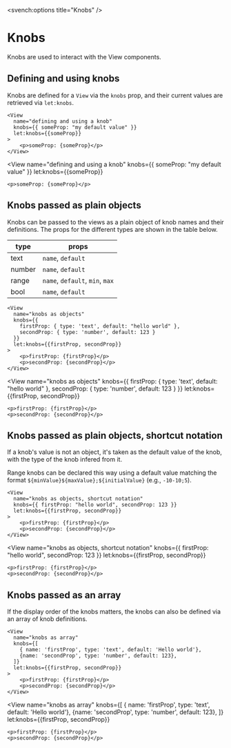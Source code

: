 <script>
   import { View } from 'svench';
</script>

<svench:options title="Knobs" />

# Knobs

Knobs are used to interact with the View components.

## Defining and using knobs

Knobs are defined for a `View` via the `knobs` prop, and their current values are retrieved via `let:knobs`.

```svelte
<View
  name="defining and using a knob"
  knobs={{ someProp: "my default value" }}
  let:knobs={{someProp}}
>
    <p>someProp: {someProp}</p>
</View>
```

<View
  name="defining and using a knob"
  knobs={{ someProp: "my default value" }}
  let:knobs={{someProp}}
>
    <p>someProp: {someProp}</p>
</View>

## Knobs passed as plain objects

Knobs can be passed to the views as a plain object of knob names and their definitions. The props for the different types are shown in the table below.


| type      | props                           |
|-----------|---------------------------------|
| text      | `name`, `default`               |
| number    | `name`, `default`               |
| range     | `name`, `default`, `min`, `max` |
| bool      | `name`, `default`               |

```svelte
<View
  name="knobs as objects"
  knobs={{
    firstProp: { type: 'text', default: "hello world" },
    secondProp: { type: 'number', default: 123 }
  }}
  let:knobs={{firstProp, secondProp}}
>
    <p>firstProp: {firstProp}</p>
    <p>secondProp: {secondProp}</p>
</View>
```

<View
  name="knobs as objects"
  knobs={{
    firstProp: { type: 'text', default: "hello world" },
    secondProp: { type: 'number', default: 123 }
  }}
  let:knobs={{firstProp, secondProp}}
>
    <p>firstProp: {firstProp}</p>
    <p>secondProp: {secondProp}</p>
</View>

## Knobs passed as plain objects, shortcut notation

If a knob's value is not an object, it's taken as the default value of the knob, with the type of the knob infered from it.

Range knobs can be declared this way using a default value matching the format `${minValue}${maxValue};${initialValue}` (e.g., `-10-10;5`).


```svelte
<View
  name="knobs as objects, shortcut notation"
  knobs={{ firstProp: "hello world", secondProp: 123 }}
  let:knobs={{firstProp, secondProp}}
>
    <p>firstProp: {firstProp}</p>
    <p>secondProp: {secondProp}</p>
</View>
```

<View
  name="knobs as objects, shortcut notation"
  knobs={{ firstProp: "hello world", secondProp: 123 }}
  let:knobs={{firstProp, secondProp}}
>
    <p>firstProp: {firstProp}</p>
    <p>secondProp: {secondProp}</p>
</View>

## Knobs passed as an array

If the display order of the knobs matters, the knobs can also be defined via an array of knob definitions.

```svelte
<View
  name="knobs as array"
  knobs={[
    { name: 'firstProp', type: 'text', default: 'Hello world'},
    {name: 'secondProp', type: 'number', default: 123},
  ]}
  let:knobs={{firstProp, secondProp}}
>
    <p>firstProp: {firstProp}</p>
    <p>secondProp: {secondProp}</p>
</View>
```

<View
  name="knobs as array"
  knobs={[
    { name: 'firstProp', type: 'text', default: 'Hello world'},
    {name: 'secondProp', type: 'number', default: 123},
  ]}
  let:knobs={{firstProp, secondProp}}
>
    <p>firstProp: {firstProp}</p>
    <p>secondProp: {secondProp}</p>
</View>
